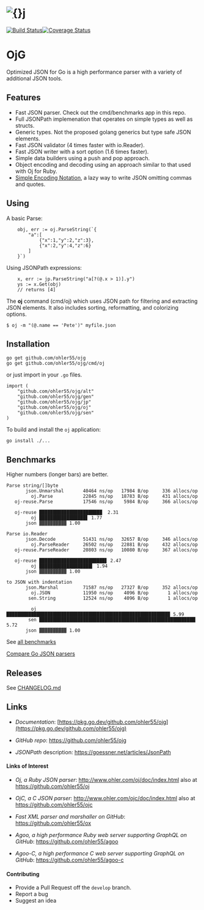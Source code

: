 # [![{}j](http://www.ohler.com/dev/images/ojg_comet.jpg)](https://github.com/ohler55/ojg)

[![Build Status](https://img.shields.io/travis/ohler55/ojg/master.svg?logo=travis)](http://travis-ci.org/ohler55/ojg?branch=master)[![Coverage Status](https://coveralls.io/repos/github/ohler55/ojg/badge.svg?branch=master)](https://coveralls.io/github/ohler55/ojg?branch=master)

# OjG

Optimized JSON for Go is a high performance parser with a variety of
additional JSON tools.

## Features

 - Fast JSON parser. Check out the cmd/benchmarks app in this repo.
 - Full JSONPath implemenation that operates on simple types as well as structs.
 - Generic types. Not the proposed golang generics but type safe JSON elements.
 - Fast JSON validator (4 times faster with io.Reader).
 - Fast JSON writer with a sort option (1.6 times faster).
 - Simple data builders using a push and pop approach.
 - Object encoding and decoding using an approach similar to that used with Oj for Ruby.
 - [Simple Encoding Notation](sen.md), a lazy way to write JSON omitting commas and quotes.

## Using

A basic Parse:

```golang
    obj, err := oj.ParseString(`{
        "a":[
            {"x":1,"y":2,"z":3},
            {"x":2,"y":4,"z":6}
        ]
    }`)
```

Using JSONPath expressions:

```golang
    x, err := jp.ParseString("a[?(@.x > 1)].y")
    ys := x.Get(obj)
    // returns [4]
```

The **oj** command (cmd/oj) which uses JSON path for filtering and
extracting JSON elements. It also includes sorting, reformatting, and
colorizing options.

```
$ oj -m "(@.name == 'Pete')" myfile.json

```

## Installation
```
go get github.com/ohler55/ojg
go get github.com/ohler55/ojg/cmd/oj

```

or just import in your `.go` files.

```
import (
    "github.com/ohler55/ojg/alt"
    "github.com/ohler55/ojg/gen"
    "github.com/ohler55/ojg/jp"
    "github.com/ohler55/ojg/oj"
    "github.com/ohler55/ojg/sen"
)
```

To build and install the `oj` application:

```
go install ./...
```

## Benchmarks

Higher numbers (longer bars) are better.

```
Parse string/[]byte
       json.Unmarshal       40464 ns/op   17984 B/op     336 allocs/op
         oj.Parse           22845 ns/op   18783 B/op     431 allocs/op
   oj-reuse.Parse           17546 ns/op    5984 B/op     366 allocs/op

   oj-reuse ███████████████████████  2.31
         oj █████████████████▋ 1.77
       json ▓▓▓▓▓▓▓▓▓▓ 1.00

Parse io.Reader
       json.Decode          51431 ns/op   32657 B/op     346 allocs/op
         oj.ParseReader     26502 ns/op   22881 B/op     432 allocs/op
   oj-reuse.ParseReader     20803 ns/op   10080 B/op     367 allocs/op

   oj-reuse ████████████████████████▋ 2.47
         oj ███████████████████▍ 1.94
       json ▓▓▓▓▓▓▓▓▓▓ 1.00

to JSON with indentation
       json.Marshal         71587 ns/op   27327 B/op     352 allocs/op
         oj.JSON            11950 ns/op    4096 B/op       1 allocs/op
        sen.String          12524 ns/op    4096 B/op       1 allocs/op

         oj ███████████████████████████████████████████████████████████▉ 5.99
        sen █████████████████████████████████████████████████████████▏ 5.72
       json ▓▓▓▓▓▓▓▓▓▓ 1.00
```

See [all benchmarks](benchmarks.md)

[Compare Go JSON parsers](https://github.com/ohler55/compare-go-json)

## Releases

See [CHANGELOG.md](CHANGELOG.md)

## Links

- *Documentation*: [https://pkg.go.dev/github.com/ohler55/ojg](https://pkg.go.dev/github.com/ohler55/ojg)

- *GitHub* *repo*: https://github.com/ohler55/ojg

- *JSONPath* description: https://goessner.net/articles/JsonPath

#### Links of Interest

 - *Oj, a Ruby JSON parser*: http://www.ohler.com/oj/doc/index.html also at https://github.com/ohler55/oj

 - *OjC, a C JSON parser*: http://www.ohler.com/ojc/doc/index.html also at https://github.com/ohler55/ojc

 - *Fast XML parser and marshaller on GitHub*: https://github.com/ohler55/ox

 - *Agoo, a high performance Ruby web server supporting GraphQL on GitHub*: https://github.com/ohler55/agoo

 - *Agoo-C, a high performance C web server supporting GraphQL on GitHub*: https://github.com/ohler55/agoo-c

#### Contributing

+ Provide a Pull Request off the `develop` branch.
+ Report a bug
+ Suggest an idea
